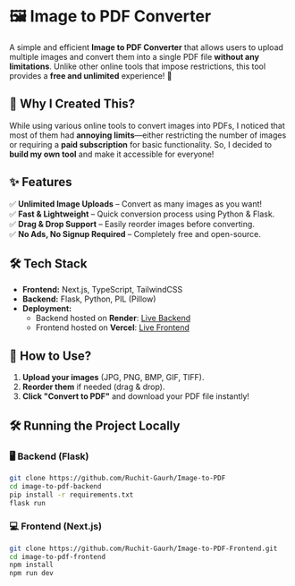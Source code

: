 # 🖼️ Image to PDF Converter  

A simple and efficient **Image to PDF Converter** that allows users to upload multiple images and convert them into a single PDF file **without any limitations**. Unlike other online tools that impose restrictions, this tool provides a **free and unlimited** experience! 🚀  

## 🌟 Why I Created This?  
While using various online tools to convert images into PDFs, I noticed that most of them had **annoying limits**—either restricting the number of images or requiring a **paid subscription** for basic functionality. So, I decided to **build my own tool** and make it accessible for everyone!  

## ✨ Features  
✅ **Unlimited Image Uploads** – Convert as many images as you want!  
✅ **Fast & Lightweight** – Quick conversion process using Python & Flask.  
✅ **Drag & Drop Support** – Easily reorder images before converting.  
✅ **No Ads, No Signup Required** – Completely free and open-source.  

## 🛠️ Tech Stack  
- **Frontend:** Next.js, TypeScript, TailwindCSS  
- **Backend:** Flask, Python, PIL (Pillow)  
- **Deployment:**  
  - Backend hosted on **Render**: [Live Backend](https://image-to-pdf-fcfj.onrender.com)  
  - Frontend hosted on **Vercel**: [Live Frontend](http://converter-green-xi.vercel.app)  

## 🚀 How to Use?  
1. **Upload your images** (JPG, PNG, BMP, GIF, TIFF).  
2. **Reorder them** if needed (drag & drop).  
3. **Click "Convert to PDF"** and download your PDF file instantly!  

## 🛠️ Running the Project Locally  

### 🖥 Backend (Flask)  
```sh
git clone https://github.com/Ruchit-Gaurh/Image-to-PDF 
cd image-to-pdf-backend  
pip install -r requirements.txt  
flask run
```

### 💻 Frontend (Next.js) 
```sh
git clone https://github.com/Ruchit-Gaurh/Image-to-PDF-Frontend.git
cd image-to-pdf-frontend  
npm install  
npm run dev  
```